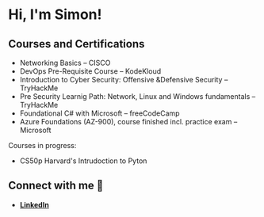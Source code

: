 # Hi, I'm Simon!

## Courses and Certifications
- Networking Basics – CISCO
- DevOps Pre-Requisite Course – KodeKloud
- Introduction to Cyber Security: Offensive &Defensive Security – TryHackMe
- Pre Security Learnig Path: Network, Linux and Windows fundamentals – TryHackMe
- Foundational C# with Microsoft – freeCodeCamp
- Azure Foundations (AZ-900), course finished incl. practice exam – Microsoft

Courses in progress:
- CS50p Harvard's Intrudoction to Pyton

## Connect with me 🤳

- <b>[LinkedIn](https://www.linkedin.com/in/rohrersimon/)</b>
